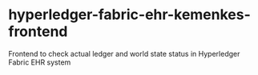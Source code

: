# hyperledger-fabric-ehr-kemenkes-frontend
Frontend to check actual ledger and world state status in Hyperledger Fabric EHR system
